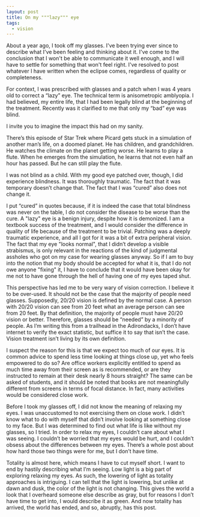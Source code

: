 ```yaml
---
layout: post
title: On my """lazy""" eye
tags:
  - vision
---
```


About a year ago, I took off my glasses. I've been trying ever since to describe what I've been feeling and thinking about it. I've come to the conclusion that I won't be able to communicate it well enough, and I will have to settle for something that won't feel right. I've resolved to post whatever I have written when the eclipse comes, regardless of quality or completeness.

For context, I was prescribed with glasses and a patch when I was 4 years old to correct a “lazy” eye. The technical term is anisometropic amblyopia. I had believed, my entire life, that I had been legally blind at the beginning of the treatment. Recently was it clarified to me that only my “bad” eye was blind.

I invite you to imagine the impact this had on my sanity.

There’s this episode of Star Trek where Picard gets stuck in a simulation of another man’s life, on a doomed planet. He has children, and grandchildren. He watches the climate on the planet getting worse. He learns to play a flute. When he emerges from the simulation, he learns that not even half an hour has passed. But he can still play the flute.

I was not blind as a child. With my good eye patched over, though, I did experience blindness. It was thoroughly traumatic. The fact that it was temporary doesn’t change that. The fact that I was “cured” also does not change it.

I put “cured” in quotes because, if it is indeed the case that total blindness was never on the table, I do not consider the disease to be worse than the cure. A "lazy" eye is a benign injury, despite how it is demonized. I am a textbook success of the treatment, and I would consider the difference in quality of life because of the treatment to be trivial. Patching was a deeply traumatic experience, and all I got for it was a bit of extra peripheral vision. The fact that my eye "looks normal", that I didn’t develop a visible strabismus, is only relevant in the reactions of the kind of judgmental assholes who got on my case for wearing glasses anyway. So if I am to buy into the notion that my body should be accepted for what it is, that I do not owe anyone "fixing" it, I have to conclude that it would have been okay for me not to have gone through the hell of having one of my eyes taped shut.

This perspective has led me to be very wary of vision correction. I believe it to be over-used. It should not be the case that the majority of people need glasses. Supposedly, 20/20 vision is defined by the normal case. A person with 20/20 vision can see from 20 feet what an average person can see from 20 feet. By that definition, the majority of people must have 20/20 vision or better. Therefore, glasses should be “needed” by a minority of people. As I’m writing this from a trailhead in the Adirondacks, I don’t have internet to verify the exact statistic, but suffice it to say that isn’t the case. Vision treatment isn’t living by its own definition.

I suspect the reason for this is that we expect too much of our eyes. It is common advice to spend less time looking at things close up, yet who feels empowered to do so? Are office workers explicitly entitled to spend as much time away from their screen as is recommended, or are they instructed to remain at their desk nearly 8 hours straight? The same can be asked of students, and it should be noted that books are not meaningfully different from screens in terms of focal distance. In fact, many activities would be considered close work.

Before I took my glasses off, I did not know the meaning of relaxing my eyes. I was unaccustomed to not exercising them on close work. I didn’t know what to do with myself that didn’t involve looking at something close to my face. But I was determined to find out what life is like without my glasses, so I tried. In order to relax my eyes, I couldn’t care about what I was seeing. I couldn’t be worried that my eyes would be hurt, and I couldn’t obsess about the differences between my eyes. There’s a whole post about how hard those two things were for me, but I don’t have time.

Totality is almost here, which means I have to cut myself short. I want to end by hastily describing what I’m seeing. Low light is a big part of exploring relaxing my eyes. As such, the lowering of light as totality approaches is intriguing. I can tell that the light is lowering, but unlike at dawn and dusk, the color of the light is not changing. This gives the world a look that I overheard someone else describe as gray, but for reasons I don’t have time to get into, I would describe it as green. And now totality has arrived, the world has ended, and so, abruptly, has this post.
